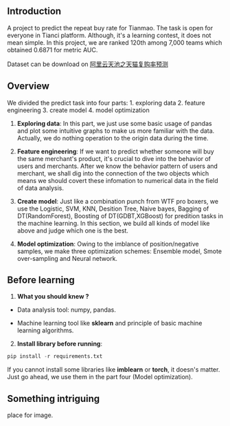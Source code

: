 ## Introduction
A project to predict the repeat buy rate for Tianmao. The task is open for everyone in Tianci platform. Although, it's a learning contest, it does not mean simple. In this project, we are ranked 120th among 7,000 teams which obtained 0.6871 for metric AUC.

Dataset can be download on [阿里云天池之天猫复购率预测](https://tianchi.aliyun.com/competition/entrance/231576/introduction?lang=zh-cn)

## Overview

We divided the predict task into four parts: 1. exploring data 2. feature engineering 3. create model 4. model optimization

1. **Exploring data**: In this part, we just use some basic usage of pandas and plot some intuitive graphs to make us more familiar with the data. Actually, we do nothing operation to the origin data during the time.

2. **Feature engineering**: If we want to predict whether someone will buy the same merchant's product, it's crucial to dive into the behavior of users and merchants. After we know the behavior pattern of users and merchant, we shall dig into the connection of the two objects which means we should covert these infomation to numerical data in the field of data analysis.

3. **Create model**: Just like a combination punch from WTF pro boxers, we use the Logistic, SVM, KNN, Desition Tree, Naive bayes, Bagging of DT(RandomForest), Boosting of DT(GDBT,XGBoost) for predition tasks in the machine learning. In this section, we build all kinds of model like above and judge which one is the best.

4. **Model optimization**: Owing to the imblance of position/negative samples, we make three optimization schemes: Ensemble model, Smote over-sampling and Neural network.


## Before learning
1. **What you should knew ?**

* Data analysis tool: numpy, pandas.

* Machine learning tool like **sklearn** and principle of basic machine learning algorithms.  

2. **Install library before running**:

```python
pip install -r requirements.txt
```

If you cannot install some libraries like **imblearn** or **torch**, it doesn's matter. Just go ahead, we use them in the part four (Model optimization). 

## Something intriguing

place for image.

